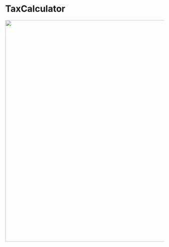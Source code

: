 # TaxCalculator

<img src="https://github.com/testuroo/TaxCalculator/assets/145014365/260f956d-3502-4356-bdfa-a13a5916d5d)https://github.com/testuroo/TaxCalculator/assets/145014365/260f956d-3502-4356-bdfa-a13a5916d5d" width="700">
